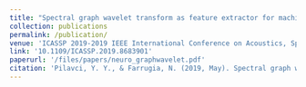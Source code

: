 ```yaml
---
title: "Spectral graph wavelet transform as feature extractor for machine learning in neuroimaging"
collection: publications
permalink: /publication/
venue: 'ICASSP 2019-2019 IEEE International Conference on Acoustics, Speech and Signal Processing (ICASSP)'
link: '10.1109/ICASSP.2019.8683901'
paperurl: '/files/papers/neuro_graphwavelet.pdf'
citation: 'Pilavci, Y. Y., & Farrugia, N. (2019, May). Spectral graph wavelet transform as feature extractor for machine learning in neuroimaging. In <i>ICASSP 2019-2019 IEEE International Conference on Acoustics, Speech and Signal Processing (ICASSP)</i> (pp. 1140-1144). IEEE.'
---
```

